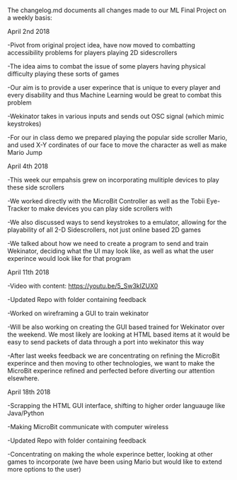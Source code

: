 The changelog.md documents all changes made to our ML Final Project on a weekly basis:

April 2nd 2018

  -Pivot from original project idea, have now moved to combatting accessibility problems for players playing 2D sidescrollers
    
  -The idea aims to combat the issue of some players having physical difficulty playing these sorts of games
    
  -Our aim is to provide a user experince that is unique to every player and every disability and thus Machine Learning would be great      to combat this problem
  
  -Wekinator takes in various inputs and sends out OSC signal (which mimic keystrokes) 
  
  -For our in class demo we prepared playing the popular side scroller Mario, and used X-Y cordinates of our face to move the character 
   as well as make Mario Jump
   
April 4th 2018
  
  -This week our empahsis grew on incorporating mulitiple devices to play these side scrollers
  
  -We worked directly with the MicroBit Controller as well as the Tobii Eye-Tracker to make devices you can play side scrollers with
  
  -We also discussed ways to send keystrokes to a emulator, allowing for the playability of all 2-D Sidescrollers, not just online based    2D   games
  
  -We talked about how we need to create a program to send and train Wekinator, deciding what the UI may look like, as well as what the    user experince would look like for that program
  
  April 11th 2018
  
  -Video with content: https://youtu.be/5_Sw3kIZUX0
  
  -Updated Repo with folder containing feedback
  
  -Worked on wireframing a GUI to train wekinator 
  
  -Will be also working on creating the GUI based trained for Wekinator over the weekend. We most likely are looking at HTML based items 
  at it would be easy to send packets of data through a port into wekinator this way
  
  -After last weeks feedback we are concentrating on refining the MicroBit experince and then moving to other technologies, we want to 
  make the MicroBit experince refined and perfected before diverting our attention elsewhere. 
  
  April 18th 2018
  
  -Scrapping the HTML GUI interface, shifting to higher order languauge like Java/Python
  
  -Making MicroBit communicate with computer wireless 
  
  -Updated Repo with folder containing feedback
  
  -Concentrating on making the whole experince better, looking at other games to incorporate (we have been using Mario but would like to    extend more options to the user)
  
